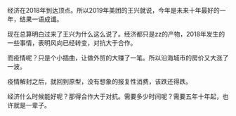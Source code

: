 经济在2018年到达顶点。所以2019年美团的王兴就说，今年是未来十年最好的一年，结果一语成谶。

现在总算明白过来了王兴为什么这么说了。经济都只是zz的产物，2018年发生的一些事情，表明风向已经转变，对抗大于合作。

而疫情呢？只是个小插曲，让做外贸的大赚了一笔。所以沿海城市的房价又大涨了一波。

疫情解封之后，就回到原型，没有想象的报复性消费，该跌还得跌。

经济什么时候能好呢？那得合作大于对抗。需要多少时间呢？需要五年十年起，也许就是一辈子。

